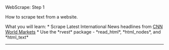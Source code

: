 <font class = "gemini-h2">WebScrape: Step 1</font>

<p class = "gemini-font">
How to scrape text from a website.
</p>
What you will learn:
* Scrape Latest International News headlines from <a href="https://money.cnn.com/data/world_markets/asia/" target="_blank">CNN World Markets</a>
* Use the *rvest* package - *read_html*, *html_nodes*, and *html_text*

<hr>
